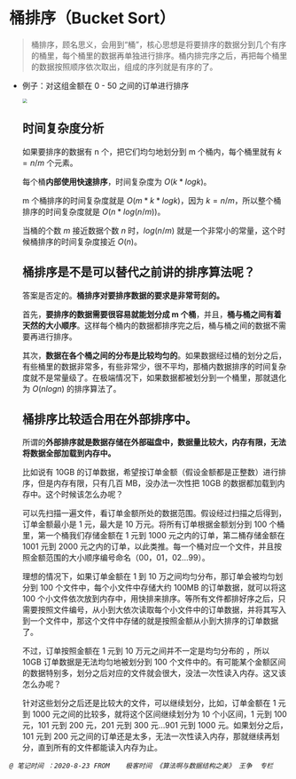 # 桶排序（Bucket Sort）

> 桶排序，顾名思义，会用到“桶”，核心思想是将要排序的数据分到几个有序的桶里，每个桶里的数据再单独进行排序。桶内排完序之后，再把每个桶里的数据按照顺序依次取出，组成的序列就是有序的了。

- 例子：对这组金额在 0 - 50 之间的订单进行排序

  <img src="E:/Document/GitHub/Algorithm/Resources/26.jpg" style="zoom:50%;" />

  ## 时间复杂度分析

  如果要排序的数据有 n 个，把它们均匀地划分到 m 个桶内，每个桶里就有 $k=n/m$ 个元素。

  每个桶**内部使用快速排序**，时间复杂度为 $O(k * logk)$。

  m 个桶排序的时间复杂度就是 $O(m * k * logk)$，因为 $k=n/m$，所以整个桶排序的时间复杂度就是 $O(n*log(n/m))$。

  当桶的个数 $m$ 接近数据个数 $n$ 时，$log(n/m)$ 就是一个非常小的常量，这个时候桶排序的时间复杂度接近 $O(n)$。

  ## 桶排序是不是可以替代之前讲的排序算法呢？

  答案是否定的。**桶排序对要排序数据的要求是非常苛刻的。**

  首先，**要排序的数据需要很容易就能划分成 m 个桶**，并且，**桶与桶之间有着天然的大小顺序**。这样每个桶内的数据都排序完之后，桶与桶之间的数据不需要再进行排序。

  其次，**数据在各个桶之间的分布是比较均匀的**。如果数据经过桶的划分之后，有些桶里的数据非常多，有些非常少，很不平均，那桶内数据排序的时间复杂度就不是常量级了。在极端情况下，如果数据都被划分到一个桶里，那就退化为 $O(nlogn)$ 的排序算法了。

  ## 桶排序比较适合用在**外部排序**中。

  所谓的**外部排序就是数据存储在外部磁盘中，数据量比较大，内存有限，无法将数据全部加载到内存中。**

  比如说有 10GB 的订单数据，希望按订单金额（假设金额都是正整数）进行排序，但是内存有限，只有几百 MB，没办法一次性把 10GB 的数据都加载到内存中。这个时候该怎么办呢？

  可以先扫描一遍文件，看订单金额所处的数据范围。假设经过扫描之后得到，订单金额最小是 1 元，最大是 10 万元。将所有订单根据金额划分到 100 个桶里，第一个桶我们存储金额在 1 元到 1000 元之内的订单，第二桶存储金额在 1001 元到 2000 元之内的订单，以此类推。每一个桶对应一个文件，并且按照金额范围的大小顺序编号命名（00，01，02…99）。

  理想的情况下，如果订单金额在 1 到 10 万之间均匀分布，那订单会被均匀划分到 100 个文件中，每个小文件中存储大约 100MB 的订单数据，就可以将这 100 个小文件依次放到内存中，用快排来排序。等所有文件都排好序之后，只需要按照文件编号，从小到大依次读取每个小文件中的订单数据，并将其写入到一个文件中，那这个文件中存储的就是按照金额从小到大排序的订单数据了。

  不过，订单按照金额在 1 元到 10 万元之间并不一定是均匀分布的 ，所以 10GB 订单数据是无法均匀地被划分到 100 个文件中的。有可能某个金额区间的数据特别多，划分之后对应的文件就会很大，没法一次性读入内存。这又该怎么办呢？

  针对这些划分之后还是比较大的文件，可以继续划分，比如，订单金额在 1 元到 1000 元之间的比较多，就将这个区间继续划分为 10 个小区间，1 元到 100 元，101 元到 200 元，201 元到 300 元…901 元到 1000 元。如果划分之后，101 元到 200 元之间的订单还是太多，无法一次性读入内存，那就继续再划分，直到所有的文件都能读入内存为止。





*`@ 笔记时间 ：2020-8-23	FROM	极客时间 《算法啊与数据结构之美》 王争  专栏`* 